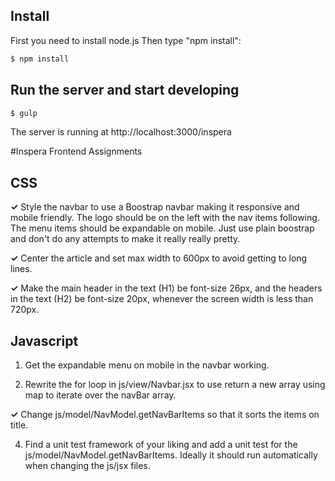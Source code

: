## Install
First you need to install node.js
Then type "npm install":
```bash
$ npm install
```


## Run the server and start developing
```bash
$ gulp
```
The server is running at http://localhost:3000/inspera


#Inspera Frontend Assignments

## CSS
**✓** Style the navbar to use a Boostrap navbar making it responsive and mobile friendly. The logo should be on the left with the nav items following. The menu items should be expandable on mobile. Just use plain boostrap and don't do any attempts to make it really really pretty.

**✓** Center the article and set max width to 600px to avoid getting to long lines.

**✓** Make the main header in the text (H1) be font-size 26px, and the headers in the text (H2) be font-size 20px, whenever the screen width is less than 720px.

## Javascript
1. Get the expandable menu on mobile in the navbar working.

2. Rewrite the for loop in js/view/Navbar.jsx to use return a new array using map to iterate over the navBar array.

**✓** Change js/model/NavModel.getNavBarItems so that it sorts the items on title.

4. Find a unit test framework of your liking and add a unit test for the js/model/NavModel.getNavBarItems. Ideally it should run automatically when changing the js/jsx files.

